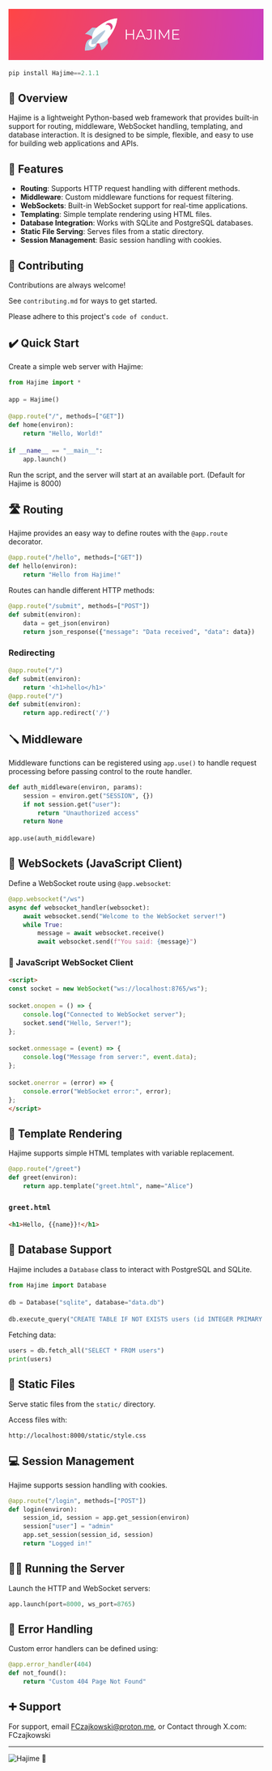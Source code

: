 ![Hajime 🚀](HAJIME/header.png)
```python
pip install Hajime==2.1.1
```
## 🚀 Overview
Hajime is a lightweight Python-based web framework that provides built-in support for routing, middleware, WebSocket handling, templating, and database interaction. It is designed to be simple, flexible, and easy to use for building web applications and APIs.

## 📌 Features
- **Routing**: Supports HTTP request handling with different methods.
- **Middleware**: Custom middleware functions for request filtering.
- **WebSockets**: Built-in WebSocket support for real-time applications.
- **Templating**: Simple template rendering using HTML files.
- **Database Integration**: Works with SQLite and PostgreSQL databases.
- **Static File Serving**: Serves files from a static directory.
- **Session Management**: Basic session handling with cookies.

## 📄 Contributing

Contributions are always welcome!

See `contributing.md` for ways to get started.

Please adhere to this project's `code of conduct`.


## ✔️ Quick Start
Create a simple web server with Hajime:

```python
from Hajime import *

app = Hajime()

@app.route("/", methods=["GET"])
def home(environ):
    return "Hello, World!"

if __name__ == "__main__":
    app.launch()
```

Run the script, and the server will start at an available port. (Default for Hajime is 8000)

## 🛣️ Routing
Hajime provides an easy way to define routes with the `@app.route` decorator.

```python
@app.route("/hello", methods=["GET"])
def hello(environ):
    return "Hello from Hajime!"
```

Routes can handle different HTTP methods:

```python
@app.route("/submit", methods=["POST"])
def submit(environ):
    data = get_json(environ)
    return json_response({"message": "Data received", "data": data})
```

### Redirecting
```python
@app.route("/")
def submit(environ):
    return '<h1>hello</h1>'
@app.route("/")
def submit(environ):
    return app.redirect('/')
```
## 🪛 Middleware
Middleware functions can be registered using `app.use()` to handle request processing before passing control to the route handler.

```python
def auth_middleware(environ, params):
    session = environ.get("SESSION", {})
    if not session.get("user"):
        return "Unauthorized access"
    return None

app.use(auth_middleware)
```

## 🛜 WebSockets (JavaScript Client)
Define a WebSocket route using `@app.websocket`:

```python
@app.websocket("/ws")
async def websocket_handler(websocket):
    await websocket.send("Welcome to the WebSocket server!")
    while True:
        message = await websocket.receive()
        await websocket.send(f"You said: {message}")
```

### 📄 JavaScript WebSocket Client
```html
<script>
const socket = new WebSocket("ws://localhost:8765/ws");

socket.onopen = () => {
    console.log("Connected to WebSocket server");
    socket.send("Hello, Server!");
};

socket.onmessage = (event) => {
    console.log("Message from server:", event.data);
};

socket.onerror = (error) => {
    console.error("WebSocket error:", error);
};
</script>
```

## 🌄 Template Rendering
Hajime supports simple HTML templates with variable replacement.

```python
@app.route("/greet")
def greet(environ):
    return app.template("greet.html", name="Alice")
```

### `greet.html`
```html
<h1>Hello, {{name}}!</h1>
```

## 📅 Database Support
Hajime includes a `Database` class to interact with PostgreSQL and SQLite.

```python
from Hajime import Database

db = Database("sqlite", database="data.db")

db.execute_query("CREATE TABLE IF NOT EXISTS users (id INTEGER PRIMARY KEY, name TEXT)")
```

Fetching data:
```python
users = db.fetch_all("SELECT * FROM users")
print(users)
```

## 📁 Static Files
Serve static files from the `static/` directory.

Access files with:
```
http://localhost:8000/static/style.css
```

## 💻 Session Management
Hajime supports session handling with cookies.

```python
@app.route("/login", methods=["POST"])
def login(environ):
    session_id, session = app.get_session(environ)
    session["user"] = "admin"
    app.set_session(session_id, session)
    return "Logged in!"
```

## 🏃‍♂️ Running the Server
Launch the HTTP and WebSocket servers:
```python
app.launch(port=8000, ws_port=8765)
```

## 🚫 Error Handling
Custom error handlers can be defined using:
```python
@app.error_handler(404)
def not_found():
    return "Custom 404 Page Not Found"
```


## ➕ Support

For support, email FCzajkowski@proton.me, or Contact through X.com: FCzajkowski

--------------------------------------

![Hajime 🚀](HAJIME/footer.png)

